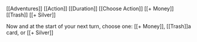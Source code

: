 [[Adventures]]
[[Action]]
[[Duration]]
[[Choose Action]]
[[+ Money]]
[[Trash]]
[[+ Silver]]

Now and at the start of your next turn, choose one: [[+ Money]], [[Trash]]a card, or [[+ Silver]]
